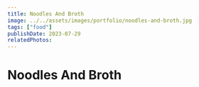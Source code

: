 ```yaml
---
title: Noodles And Broth
image: ../../assets/images/portfolio/noodles-and-broth.jpg
tags: ["food"]
publishDate: 2023-07-29
relatedPhotos:
---
```

# Noodles And Broth
